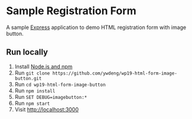 # Sample Registration Form

A sample [Express](http://expressjs.com/) application to demo HTML registration form with image button.

## Run locally

1. Install [Node.js and npm](https://nodejs.org/)
1. Run `git clone https://github.com/ywdeng/wp19-html-form-image-button.git`
1. Run `cd wp19-html-form-image-button`
1. Run `npm install`
1. Run `SET DEBUG=imagebutton:*`
1. Run `npm start`
1. Visit [http://localhost:3000](http://localhost:3000)


